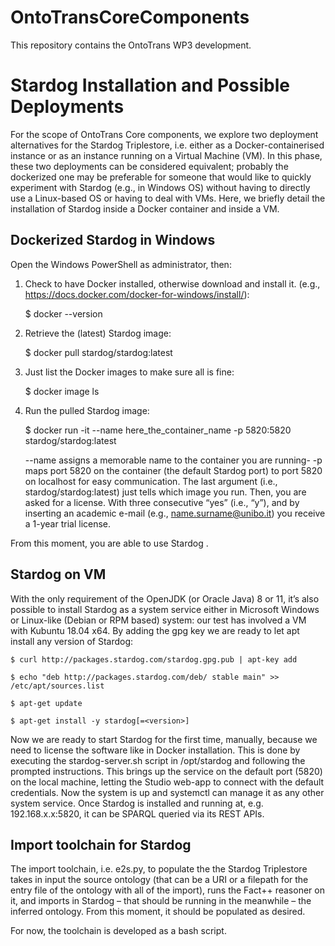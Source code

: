 # OntoTransCoreComponents
This repository contains the OntoTrans WP3 development.

# Stardog Installation and Possible Deployments
For the scope of OntoTrans Core components, we explore two deployment alternatives for the Stardog Triplestore, i.e. either as a Docker-containerised instance or as an instance running on a Virtual Machine (VM).
In this phase, these two deployments can be considered equivalent; probably the dockerized one may be preferable for someone that would like to quickly experiment with Stardog (e.g., in Windows OS) without having to directly use a Linux-based OS or having to deal with VMs.
Here, we briefly detail the installation of Stardog inside a Docker container and inside a VM. 

## Dockerized Stardog in Windows
Open the Windows PowerShell as administrator, then:
1.	Check to have Docker installed, otherwise download and install it. (e.g., https://docs.docker.com/docker-for-windows/install/):

    $ docker --version
    
2.	Retrieve the (latest) Stardog image:

    $ docker pull stardog/stardog:latest
    
3.	Just list the Docker images to make sure all is fine:

    $ docker image ls
    
4.  Run the pulled Stardog image:

    $ docker run -it --name here_the_container_name -p 5820:5820 stardog/stardog:latest

    --name assigns a memorable name to the container you are running-
    -p maps port 5820 on the container (the default Stardog port) to port 5820 on localhost for easy communication.
    The last argument (i.e., stardog/stardog:latest) just tells which image you run.
    Then, you are asked for a license. With three consecutive “yes” (i.e., “y”), and by inserting an academic e-mail (e.g., name.surname@unibo.it) you receive a 1-year trial   license. 
    
From this moment, you are able to use Stardog .

## Stardog on VM
With the only requirement of the OpenJDK (or Oracle Java) 8 or 11, it’s also possible to install Stardog as a system service either in Microsoft Windows or Linux-like (Debian or RPM based) system: our test has involved a VM with Kubuntu 18.04 x64. By adding the gpg key we are ready to let apt install any version of Stardog:

    $ curl http://packages.stardog.com/stardog.gpg.pub | apt-key add

    $ echo "deb http://packages.stardog.com/deb/ stable main" >> /etc/apt/sources.list

    $ apt-get update

    $ apt-get install -y stardog[=<version>]

Now we are ready to start Stardog for the first time, manually, because we need to license the software like in Docker installation. This is done by executing the stardog-server.sh script in /opt/stardog and following the prompted instructions. This brings up the service on the default port (5820) on the local machine, letting the Studio web-app to connect with the default credentials. Now the system is up and systemctl can manage it as any other system service.
Once Stardog is installed and running at, e.g. 192.168.x.x:5820, it can be SPARQL queried via its REST APIs. 

## Import toolchain for Stardog
The import toolchain, i.e. e2s.py, to populate the the Stardog Triplestore takes in input the source ontology (that can be a URI or a filepath for the entry file of the ontology with all of the import), runs the Fact++ reasoner  on it, and imports in Stardog – that should be running in the meanwhile – the inferred ontology. From this moment, it should be populated as desired. 

For now, the toolchain is developed as a bash script.  
